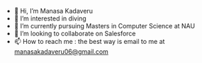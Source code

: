 - 👋 Hi, I’m Manasa Kadaveru  
- 👀 I’m interested in diving
- 🌱 I’m currently pursuing Masters in Computer Science at NAU
- 💞️ I’m looking to collaborate on Salesforce 
- 📫 How to reach me : the best way is email to me at manasakadaveru06@gmail.com

<!---
Manasa1919/Manasa1919 is a ✨ special ✨ repository because its `README.md` (this file) appears on your GitHub profile.
You can click the Preview link to take a look at your changes.
--->
